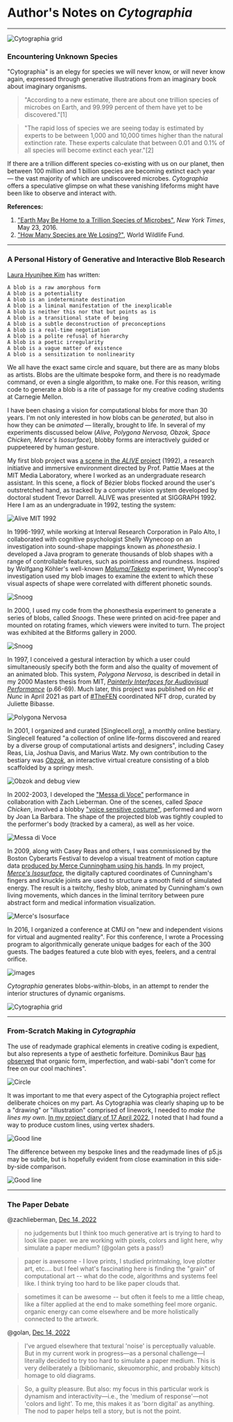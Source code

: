 # Author's Notes on *Cytographia*

---

![Cytographia grid](images/cytographia_cell.gif)

### Encountering Unknown Species

"Cytographia" is an elegy for species we will never know, or will never know again, expressed through generative illustrations from an imaginary book about imaginary organisms.

> "According to a new estimate, there are about one trillion species of microbes on Earth, and 99.999 percent of them have yet to be discovered."[1]

> "The rapid loss of species we are seeing today is estimated by experts to be between 1,000 and 10,000 times higher than the natural extinction rate. These experts calculate that between 0.01 and 0.1% of all species will become extinct each year."[2]

If there are a trillion different species co-existing with us on our planet, then between 100 million and 1 billion species are becoming extinct each year — the vast majority of which are undiscovered microbes. *Cytographia* offers a speculative glimpse on what these vanishing lifeforms might have been like to observe and interact with.

**References:**

1. ["Earth May Be Home to a Trillion Species of Microbes"](https://www.nytimes.com/2016/05/24/science/one-trillion-microbes-on-earth.html), *New York Times*, May 23, 2016.
2. ["How Many Species are We Losing?"](https://wwf.panda.org/discover/our_focus/biodiversity/biodiversity/), World Wildlife Fund.


---

### A Personal History of Generative and Interactive Blob Research

[Laura Hyunjhee Kim](https://www.amazon.com/Entering-Blobosphere-Laura-Hyunjhee-Kim/dp/1948700182) has written: 

```
A blob is a raw amorphous form
A blob is a potentiality
A blob is an indeterminate destination
A blob is a liminal manifestation of the inexplicable
A blob is neither this nor that but points as is
A blob is a transitional state of being
A blob is a subtle deconstruction of preconceptions
A blob is a real-time negotiation
A blob is a polite refusal of hierarchy
A blob is a poetic irregularity
A blob is a vague matter of existence
A blob is a sensitization to nonlinearity
```

We all have the exact same circle and square, but there are as many blobs as artists. Blobs are the ultimate bespoke form, and there is no readymade command, or even a single algorithm, to make one. For this reason, writing code to generate a blob is a rite of passage for my creative coding students at Carnegie Mellon.


I have been chasing a vision for computational blobs for more than 30 years. I'm not only interested in how blobs can be *generated*, but also in how they can be *animated* — literally, brought to life. In several of my experiments discussed below (*Alive, Polygona Nervosa, Obzok, Space Chicken, Merce's Isosurface*), blobby forms are interactively guided or puppeteered by human gesture. 

My first blob project was [a scene in the *ALIVE* project](https://vimeo.com/18824784) (1992), a research initiative and immersive environment directed by Prof. Pattie Maes at the MIT Media Laboratory, where I worked as an undergraduate research assistant. In this scene, a flock of Bézier blobs flocked around the user's outstretched hand, as tracked by a computer vision system developed by doctoral student Trevor Darrell. ALIVE was presented at SIGGRAPH 1992. Here I am as an undergraduate in 1992, testing the system:

![Alive MIT 1992](images/alive_1992.gif)

In 1996-1997, while working at Interval Research Corporation in Palo Alto, I collaborated with cognitive psychologist Shelly Wynecoop on an investigation into sound-shape mappings known as *phonesthesia*. I developed a Java program to generate thousands of blob shapes with a range of controllable features, such as pointiness and roundness. Inspired by Wolfgang Köhler's well-known [*Maluma/Taketa*](images/maluma-takete.jpg) experiment, Wynecoop's investigation used my blob images to examine the extent to which these visual aspects of shape were correlated with different phonetic sounds. 

![Snoog](images/wynecoop1.jpg)

In 2000, I used my code from the phonesthesia experiment to generate a series of blobs, called *Snoogs*. These were printed on acid-free paper and mounted on rotating frames, which viewers were invited to turn. The project was exhibited at the Bitforms gallery in 2000. 

![Snoog](images/snoog3k.jpg)



In 1997, I conceived a gestural interaction by which a user could simultaneously specify both the form and also the quality of movement of an animated blob. This system, *Polygona Nervosa*, is described in detail in my 2000 Masters thesis from MIT, [*Painterly Interfaces for Audiovisual Performance*](http://flong.com/archive/storage/pdf/articles/thesis300.pdf) (p.66-69). Much later, this project was published on *Hic et Nunc* in April 2021 as part of [#TheFEN](https://github.com/crcdng/hen-timeline/blob/main/timeline.md#april-19-2021) coordinated NFT drop, curated by Juliette Bibasse. 

![Polygona Nervosa](images/polygona_nervosa.gif)

In 2001, I organized and curated [Singlecell.org], a monthly online bestiary. Singlecell featured "a collection of online life-forms discovered and reared by a diverse group of computational artists and designers", including Casey Reas, Lia, Joshua Davis, and Marius Watz. My own contribution to the bestiary was [*Obzok*](https://flong.com/archive/projects/obzok/index.html), an interactive virtual creature consisting of a blob scaffolded by a springy mesh.

![Obzok and debug view](images/obzok-and-debug-view.gif)

In 2002-2003, I developed the ["Messa di Voce"](https://flong.com/archive/projects/messa/index.html) performance in collaboration with Zach Lieberman. One of the scenes, called *Space Chicken*, involved a blobby ["voice sensitive costume"](https://vimeo.com/25037421), performed and worn by Joan La Barbara. The shape of the projected blob was tightly coupled to the performer's body (tracked by a camera), as well as her voice. 

![Messa di Voce](images/messa_space_chicken.gif)

In 2009, along with Casey Reas and others, I was commissioned by the Boston Cyberarts Festival to develop a visual treatment of motion capture data [produced by Merce Cunningham using his hands](https://vimeo.com/manage/videos/17228065). In my project, [*Merce's Isosurface*](https://vimeo.com/4272382), the digitally captured coordinates of Cunningham's fingers and knuckle joints are used to structure a smooth field of simulated energy. The result is a twitchy, fleshy blob, animated by Cunningham's own living movements, which dances in the liminal territory between pure abstract form and medical information visualization. 

![Merce's Isosurface](images/merce_hands.gif)

In 2016, I organized a conference at CMU on "new and independent visions for virtual and augmented reality". For this conference, I wrote a Processing program to algorithmically generate unique badges for each of the 300 guests. The badges featured a cute blob with eyes, feelers, and a central orifice. 

![images](images/weird_reality_badges.jpg)

*Cytographia* generates blobs-within-blobs, in an attempt to render the interior structures of dynamic organisms.

![Cytographia grid](images/cytographia-grid.jpg)

---

### From-Scratch Making in *Cytographia*

The use of readymade graphical elements in creative coding is expedient, but also represents a type of aesthetic forfeiture. Dominikus Baur [has observed](https://twitter.com/dominikus/status/1598370354531282945) that organic form, imperfection, and wabi-sabi "don't come for free on our cool machines". 

![Circle](images/dominikus_baur_1-line-vs-147.jpg)

It was important to me that every aspect of the Cytographia project reflect deliberate choices on my part. As Cytographia was clearly shaping up to be a "drawing" or "illustration" comprised of linework, I needed to *make the lines my own*. [In my project diary of 17 April 2022](https://twitter.com/golan/status/1517366880566231089), I noted that I had found a way to produce custom lines, using vertex shaders.

![Good line](images/good-line.gif)

The difference between my bespoke lines and the readymade lines of p5.js may be subtle, but is hopefully evident from close examination in this side-by-side comparison. 

![Good line](images/cytographia_goodline.jpg)

--- 

### The Paper Debate


@zachlieberman, [Dec 14, 2022](https://twitter.com/zachlieberman/status/1603027801493446657)
> no judgements but I think too much generative art is trying to hard to look like paper. we are working with pixels, colors and light here, why simulate a paper medium?    (@golan gets a pass!)

> paper is awesome - I love prints, I studied printmaking, love plotter art, etc....   but I feel what's fascinating here is finding the "grain" of computational art -- what do the code, algorithms and systems feel like.  I think trying too hard to be like paper clouds that.

> sometimes it can be awesome -- but often it feels to me a little cheap, like a filter applied at the end to make something feel more organic.  organic energy can come elsewhere and be more holistically connected to the artwork.
 

@golan, [Dec 14, 2022](https://twitter.com/golan/status/1603097227811065859)

> I've argued elsewhere that textural 'noise' is perceptually valuable. But in my current work in progress—as a personal challenge—I literally decided to try too hard to simulate a paper medium. This is very deliberately a (bibliomanic, skeuomorphic, and probably kitsch) homage to old diagrams.

> So, a guilty pleasure. But also: my focus in this particular work is dynamism and interactivity—i.e., the 'medium of response'—not 'colors and light'. To me, this makes it as 'born digital' as anything. The nod to paper helps tell a story, but is not the point.
